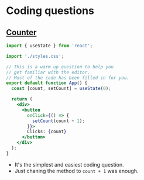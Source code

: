 # Coding questions

## [Counter](https://www.greatfrontend.com/questions/user-interface/counter)

```jsx
import { useState } from 'react';

import './styles.css';

// This is a warm up question to help you
// get familiar with the editor.
// Most of the code has been filled in for you.
export default function App() {
  const [count, setCount] = useState(0);

  return (
    <div>
      <button
        onClick={() => {
          setCount(count + 1);
        }}>
        Clicks: {count}
      </button>
    </div>
  );
}

```

- It's the simplest and easiest coding question.
- Just chaning the method to `count + 1` was enough.